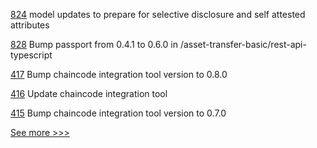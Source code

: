 
[824](https://github.com/hyperledger-labs/business-partner-agent/pull/824) model updates to prepare for selective disclosure and self attested attributes

[828](https://github.com/hyperledger/fabric-samples/pull/828) Bump passport from 0.4.1 to 0.6.0 in /asset-transfer-basic/rest-api-typescript

[417](https://github.com/hyperledger/fabric-test/pull/417) Bump chaincode integration tool version to 0.8.0

[416](https://github.com/hyperledger/fabric-test/pull/416) Update chaincode integration tool

[415](https://github.com/hyperledger/fabric-test/pull/415) Bump chaincode integration tool version to 0.7.0


[See more >>>](https://start-here.hyperledger.org/pull-requests)
